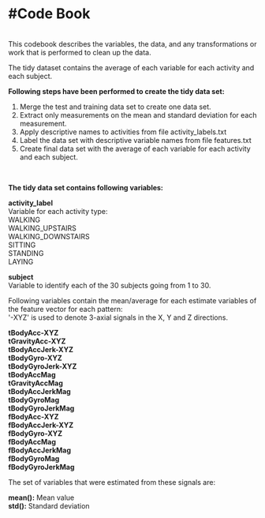 #Code Book
==========

<br>
This codebook describes the variables, the data, and any transformations or work 
that is performed to clean up the data.

The tidy dataset contains the average of each variable for each activity and each subject.  

**Following steps have been performed to create the tidy data set:**  
1. Merge the test and training data set to create one data set.  
2. Extract only measurements on the mean and standard deviation for each measurement.   
3. Apply descriptive names to activities from file activity_labels.txt  
4. Label the data set with descriptive variable names from file features.txt  
5. Create final data set with the average of each variable for each activity and each subject.    

<br>

**The tidy data set contains following variables:**

**activity_label**  
  Variable for each activity type:  
  WALKING  
  WALKING_UPSTAIRS  
  WALKING_DOWNSTAIRS  
  SITTING  
  STANDING  
  LAYING  


**subject**  
Variable to identify each of the 30 subjects going from 1 to 30.

  
Following variables contain the mean/average for each estimate variables of the feature vector for each pattern:  
'-XYZ' is used to denote 3-axial signals in the X, Y and Z directions.

**tBodyAcc-XYZ**  
**tGravityAcc-XYZ**  
**tBodyAccJerk-XYZ**  
**tBodyGyro-XYZ**  
**tBodyGyroJerk-XYZ**  
**tBodyAccMag**  
**tGravityAccMag**  
**tBodyAccJerkMag**  
**tBodyGyroMag**  
**tBodyGyroJerkMag**  
**fBodyAcc-XYZ**  
**fBodyAccJerk-XYZ**  
**fBodyGyro-XYZ**  
**fBodyAccMag**   
**fBodyAccJerkMag**  
**fBodyGyroMag**  
**fBodyGyroJerkMag**  

The set of variables that were estimated from these signals are: 

**mean():** Mean value  
**std():** Standard deviation  

